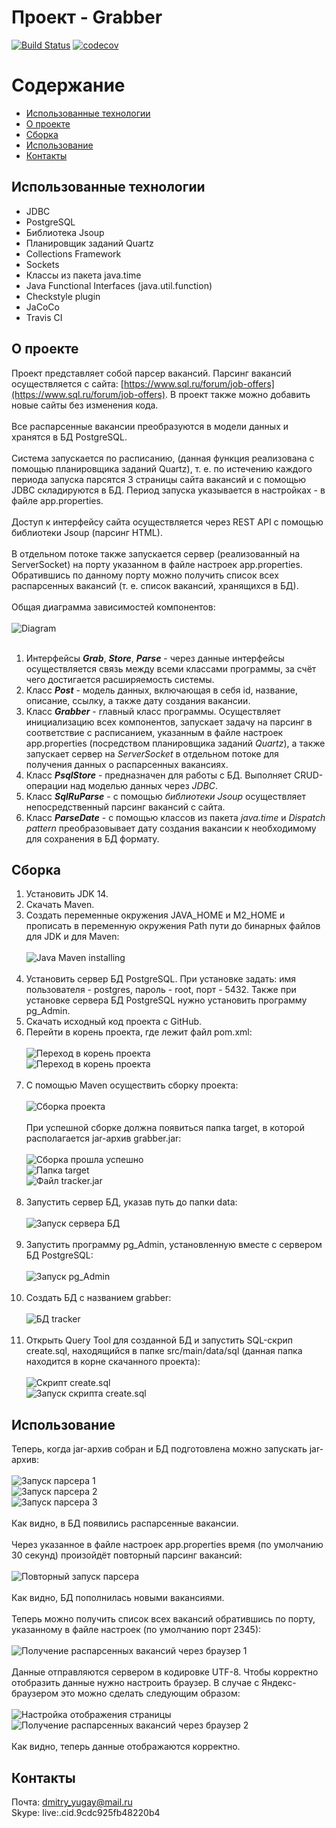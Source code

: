 # Проект - Grabber
[![Build Status](https://travis-ci.org/DmitriyYugai/job4j_grabber.svg?branch=master)](https://travis-ci.org/DmitriyYugai/job4j_grabber)
[![codecov](https://codecov.io/gh/DmitriyYugai/job4j_grabber/branch/master/graph/badge.svg)](https://codecov.io/gh/DmitriyYugai/job4j_grabber)

# Содержание
* [Использованные технологии](#Использованные-технологии)
* [О проекте](#О-проекте)
* [Сборка](#Сборка)
* [Использование](#Использование)
* [Контакты](#Контакты)
## Использованные технологии
* JDBC
* PostgreSQL
* Библиотека Jsoup
* Планировщик заданий Quartz
* Collections Framework
* Sockets
* Классы из пакета java.time
* Java Functional Interfaces (java.util.function)
* Checkstyle plugin
* JaCoCo
* Travis CI
## О проекте
Проект представляет собой парсер вакансий. Парсинг вакансий осуществляется с сайта: 
[https://www.sql.ru/forum/job-offers](https://www.sql.ru/forum/job-offers). 
В проект также можно добавить новые сайты без изменения кода.<br><br>
Все распарсенные вакансии преобразуются в модели данных и хранятся в БД PostgreSQL.<br><br>
Система запускается по расписанию, (данная функция реализована с помощью планировщика заданий Quartz), 
т. е. по истечению каждого периода запуска парсятся 3 страницы сайта вакансий и с помощью JDBC складируются в БД. 
Период запуска указывается в настройках - в файле app.properties.<br><br>
Доступ к интерфейсу сайта осуществляется через REST API с помощью библиотеки Jsoup (парсинг HTML).<br><br>
В отдельном потоке также запускается сервер (реализованный на ServerSocket) 
на порту указанном в файле настроек app.properties. Обратившись по данному порту можно получить список всех распарсенных вакансий 
(т. е. список вакансий, хранящихся в БД).<br><br>
Общая диаграмма зависимостей компонентов:<br><br>
![Diagram](img/about/dep.PNG)<br><br>
1. Интерфейсы __*Grab*__, __*Store*__, __*Parse*__ - через данные интерфейсы осуществляется связь между всеми классами программы, 
за счёт чего достигается расширяемость системы.
2. Класс __*Post*__ - модель данных, включающая в себя id, название, описание, ссылку, а также дату создания вакансии.
3. Класс __*Grabber*__ - главный класс программы. Осуществляет инициализацию всех компонентов, запускает задачу на парсинг 
в соответствие с расписанием, указанным в файле настроек app.properties (посредством планировщика заданий *Quartz*), а также 
запускает сервер на *ServerSocket* в отдельном потоке для получения данных о распарсенных вакансиях.
4. Класс __*PsqlStore*__ - предназначен для работы с БД. Выполняет CRUD-операции над моделью данных через *JDBC*.
5. Класс __*SqlRuParse*__ - с помощью *библиотеки Jsoup* осуществляет непосредственный парсинг вакансий с сайта.
6. Класс __*ParseDate*__ - с помощью классов из пакета *java.time* и *Dispatch pattern* преобразовывает дату создания вакансии 
к необходимому для сохранения в БД формату.
## Сборка
1. Установить JDK 14.
2. Скачать Maven.
3. Создать переменные окружения JAVA_HOME и M2_HOME и прописать в переменную окружения Path 
пути до бинарных файлов для JDK и для Maven:<br><br>
![Java Maven installing](img/build/java_maven.PNG)<br><br>
4. Установить сервер БД PostgreSQL. При установке задать: имя пользователя - postgres, 
пароль - root, порт - 5432. Также при установке сервера БД PostgreSQL нужно установить программу pg_Admin.
5. Скачать исходный код проекта с GitHub.
6. Перейти в корень проекта, где лежит файл pom.xml:<br><br>
![Переход в корень проекта](img/build/cd.PNG)<br>
![Переход в корень проекта](img/build/cd1.PNG)<br><br>
7. С помощью Maven осуществить сборку проекта:<br><br>
![Сборка проекта](img/build/package.PNG)<br><br>
При успешной сборке должна появиться папка target, в которой располагается jar-архив grabber.jar:<br><br>
![Сборка прошла успешно](img/build/package1.PNG)<br>
![Папка target](img/build/target.PNG)<br>
![Файл tracker.jar](img/build/target1.PNG)<br><br>
8. Запустить сервер БД, указав путь до папки data:<br><br>
![Запуск сервера БД](img/build/server_start.PNG)<br><br>
9. Запустить программу pg_Admin, установленную вместе с сервером БД PostgreSQL:<br><br>
![Запуск pg_Admin](img/build/pg_admin.PNG)<br><br>
10. Создать БД с названием grabber:<br><br>
![БД tracker](img/build/grabber_db.PNG)<br><br>
11. Открыть Query Tool для созданной БД и запустить SQL-скрип create.sql, 
находящийся в папке src/main/data/sql (данная папка находится в корне скачанного проекта):<br><br>
![Скрипт create.sql](img/build/script.PNG)<br>
![Запуск скрипта create.sql](img/build/pg_admin_script.PNG)<br>
## Использование
Теперь, когда jar-архив собран и БД подготовлена можно запускать jar-архив:<br><br>
![Запуск парсера 1](img/usage/start1.PNG)<br>
![Запуск парсера 2](img/usage/start2.PNG)<br>
![Запуск парсера 3](img/usage/start3.PNG)<br><br>
Как видно, в БД появились распарсенные вакансии.<br><br>
Через указанное в файле настроек app.properties время (по умолчанию 30 секунд) произойдёт повторный парсинг вакансий:<br><br>
![Повторный запуск парсера](img/usage/after_start.PNG)<br><br>
Как видно, БД пополнилась новыми вакансиями.<br><br>
Теперь можно получить список всех вакансий обратившись по порту, указанному в файле настроек (по умолчанию порт 2345):<br><br>
![Получение распарсенных вакансий через браузер 1](img/usage/web1.PNG)<br><br>
Данные отправляются сервером в кодировке UTF-8. Чтобы корректно отобразить данные нужно настроить браузер. 
В случае с Яндекс-браузером это можно сделать следующим образом:<br><br>
![Настройка отображения страницы](img/usage/web2.PNG)<br>
![Получение распарсенных вакансий через браузер 2](img/usage/web3.PNG)<br><br>
Как видно, теперь данные отображаются корректно.
## Контакты
Почта: dmitry_yugay@mail.ru<br>
Skype: live:.cid.9cdc925fb48220b4
